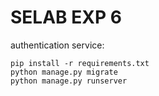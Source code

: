 # SELAB EXP 6

authentication service:
```
pip install -r requirements.txt
python manage.py migrate
python manage.py runserver
```